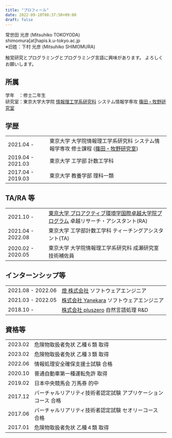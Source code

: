 ```yaml
---
title: "プロフィール"
date: 2022-09-10T08:37:50+09:00
draft: false
---
```


常世田 光彦 (Mitsuhiko TOKOYODA)  
shimomura[at]hapis.k.u-tokyo.ac.jp  
※旧姓：下村 光彦 (Mitsuhiko SHIMOMURA)

触覚研究とプログラミングとプログラミング言語に興味があります。
よろしくお願いします。

## 所属

学年　：修士二年生  
研究室：東京大学大学院 [情報理工学系研究科](https://www.i.u-tokyo.ac.jp/) システム情報学専攻 [篠田・牧野研究室](https://hapislab.org/)

## 学歴

|                   |                                                                                                           |
| :---------------- | :-------------------------------------------------------------------------------------------------------- |
| 2021.04 -         | 東京大学 大学院情報理工学系研究科 システム情報学専攻 修士課程 ([篠田・牧野研究室](https://hapislab.org/)) |
| 2019.04 - 2021.03 | 東京大学 工学部 計数工学科                                                                                |
| 2017.04 - 2019.03 | 東京大学 教養学部 理科一類                                                                                |

## TA/RA 等

|                   |                                                                                                                                |
| :---------------- | :----------------------------------------------------------------------------------------------------------------------------- |
| 2021.10 -         | [東京大学 プロアクティブ環境学国際卓越大学院プログラム](https://wings-pes.edu.k.u-tokyo.ac.jp/) 卓越リサーチ・アシスタント(RA) |
| 2021.04 - 2022.08 | 東京大学 工学部計数工学科 ティーチングアシスタント(TA)                                                                         |
| 2020.02 - 2020.05 | 東京大学 大学院情報理工学系研究科 成瀬研究室 技術補佐員                                                                        |

## インターンシップ等

|                   |                                                                  |
| :---------------- | :--------------------------------------------------------------- |
| 2021.08 - 2022.06 | [燈 株式会社](https://akariinc.co.jp/) ソフトウェアエンジニア    |
| 2021.03 - 2022.05 | [株式会社 Yanekara](https://yanekara.jp/) ソフトウェアエンジニア |
| 2018.10 -         | [株式会社 pluszero](https://plus-zero.co.jp/) 自然言語処理 R&D   |

## 資格等

|         |                                                                |
| :------ | :------------------------------------------------------------- |
| 2023.02 | 危険物取扱者免状 乙種６類 取得                                 |
| 2023.02 | 危険物取扱者免状 乙種３類 取得                                 |
| 2022.06 | 情報処理安全確保支援士試験 合格                                |
| 2020.10 | 普通自動車第一種運転免許 取得                                  |
| 2019.02 | 日本中央競馬会 万馬券 的中                                     |
| 2017.12 | バーチャルリアリティ技術者認定試験 アプリケーションコース 合格 |
| 2017.06 | バーチャルリアリティ技術者認定試験 セオリーコース 合格         |
| 2017.01 | 危険物取扱者免状 乙種４類 取得                                 |
